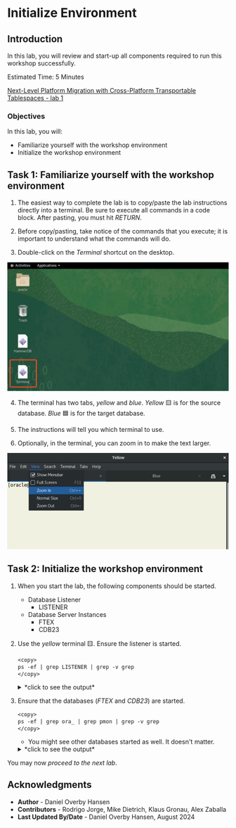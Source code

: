 # Initialize Environment

## Introduction

In this lab, you will review and start-up all components required to run this workshop successfully.

Estimated Time: 5 Minutes

[Next-Level Platform Migration with Cross-Platform Transportable Tablespaces -  lab 1](youtube:lwvdaM4v4tQ?start=185)

### Objectives

In this lab, you will:

* Familiarize yourself with the workshop environment
* Initialize the workshop environment

## Task 1: Familiarize yourself with the workshop environment

1. The easiest way to complete the lab is to copy/paste the lab instructions directly into a terminal. Be sure to execute all commands in a code block. After pasting, you must hit *RETURN*.

2. Before copy/pasting, take notice of the commands that you execute; it is important to understand what the commands will do.

3. Double-click on the *Terminal* shortcut on the desktop. 

![Click shortcut to start a terminal](./images/initialize-environment-desktop-click-terminal.jpeg " ")

4. The terminal has two tabs, *yellow* and *blue*. *Yellow* 🟨 is for the source database. *Blue* 🟦 is for the target database.

5. The instructions will tell you which terminal to use.

6. Optionally, in the terminal, you can zoom in to make the text larger. 

![Zoom in to make the text larger in the terminal](./images/initialize-environment-terminal-zoom-in.png)    

## Task 2: Initialize the workshop environment

1. When you start the lab, the following components should be started.

    - Database Listener
        - LISTENER
    - Database Server Instances
        - FTEX
        - CDB23

2. Use the *yellow* terminal 🟨. Ensure the listener is started.

    ```
    <copy>
    ps -ef | grep LISTENER | grep -v grep
    </copy>
    ```

    <details>
    <summary>*click to see the output*</summary>
    ``` text
    $ ps -ef | grep LISTENER | grep -v grep
    oracle     11158       1  0 04:57 ?        00:00:00 /u01/app/oracle/product/23/bin/tnslsnr LISTENER -inherit
    ```
    </details>

3. Ensure that the databases (*FTEX* and *CDB23*) are started.

    ```
    <copy>
    ps -ef | grep ora_ | grep pmon | grep -v grep
    </copy>
    ```

    * You might see other databases started as well. It doesn't matter.

    <details>
    <summary>*click to see the output*</summary>
    ``` text
    $ ps -ef | grep ora_ | grep pmon | grep -v grep
    oracle      3851       1  0 20:19 ?        00:00:00 ora_pmon_UPGR
    oracle      5110       1  0 20:19 ?        00:00:00 ora_pmon_FTEX
    oracle      5345       1  0 20:19 ?        00:00:00 ora_pmon_CDB23
    ```
    </details>

You may now *proceed to the next lab*.

## Acknowledgments

* **Author** - Daniel Overby Hansen
* **Contributors** - Rodrigo Jorge, Mike Dietrich, Klaus Gronau, Alex Zaballa
* **Last Updated By/Date** - Daniel Overby Hansen, August 2024
